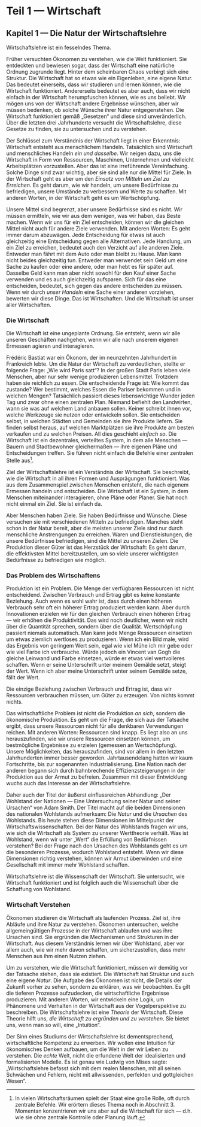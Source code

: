 # Teil 1 — Wirtschaft

## Kapitel 1 — Die Natur der Wirtschaftslehre

Wirtschaftslehre ist ein fesselndes Thema.

<!-- {"id": "01_000_7d10_ab15", "done": 1, "fre": 55, "wsf": 37} -->

Früher versuchten Ökonomen zu verstehen, wie die Welt funktioniert. Sie entdeckten und bewiesen sogar, dass der Wirtschaft eine natürliche Ordnung zugrunde liegt. Hinter dem scheinbaren Chaos verbirgt sich eine Struktur. Die Wirtschaft hat so etwas wie ein Eigenleben, eine eigene Natur. Das bedeutet einerseits, dass wir studieren und lernen können, wie die Wirtschaft funktioniert. Andererseits bedeutet es aber auch, dass wir nicht einfach in der Wirtschaft herumpfuschen können, wie es uns beliebt. Wir mögen uns von der Wirtschaft andere Ergebnisse wünschen, aber wir müssen bedenken, ob solche Wünsche ihrer Natur entgegenstehen. Die Wirtschaft funktioniert gemäß „Gesetzen“ und diese sind unveränderlich. Über die letzten drei Jahrhunderte versucht die Wirtschaftslehre, diese Gesetze zu finden, sie zu untersuchen und zu verstehen.

<!-- {"id": "01_001_ea61_4bab", "done": 1, "fre": 61, "wsf": 46} -->

Der Schlüssel zum Verständnis der Wirtschaft liegt in einer Erkenntnis: Wirtschaft entsteht aus menschlichem Handeln. Tatsächlich sind Wirtschaft und menschliches Handeln *ein und dasselbe*. Wir neigen dazu, uns die Wirtschaft in Form von Ressourcen, Maschinen, Unternehmen und vielleicht Arbeitsplätzen vorzustellen. Aber das ist eine irreführende Vereinfachung. Solche Dinge sind zwar wichtig, aber sie sind alle nur die Mittel für Ziele. In der Wirtschaft geht es aber um den *Einsatz von Mitteln um Ziel zu Erreichen*. Es geht darum, wie wir handeln, um unsere Bedürfnisse zu befriedigen, unsere Umstände zu verbessern und Werte zu schaffen. Mit anderen Worten, in der Wirtschaft geht es um Wertschöpfung.

<!-- {"id": "01_002_506c_ab95", "done": 1, "fre": 68, "wsf": 59} -->

Unsere Mittel sind begrenzt, aber unsere Bedürfnisse sind es nicht. Wir müssen ermitteln, wie wir aus dem wenigen, was wir haben, das Beste machen. Wenn wir uns für ein Ziel entscheiden, können wir die gleichen Mittel nicht auch für andere Ziele verwenden. Mit anderen Worten: Es geht immer darum abzuwägen. Jede Entscheidung für etwas ist auch gleichzeitig eine Entscheidung gegen alle Alternativen. Jede Handlung, um ein Ziel zu erreichen, bedeutet auch den Verzicht auf alle anderen Ziele. Entweder man fährt mit dem Auto oder man bleibt zu Hause. Man kann nicht beides gleichzeitig tun. Entweder man verwendet sein Geld um eine Sache zu kaufen oder eine andere, oder man hebt es für später auf. Dasselbe Geld kann man aber nicht sowohl für den Kauf einer Sache verwenden und es auch gleichzeitig aufsparen. Sich für das eine entscheiden, bedeutet, sich gegen das andere entscheiden zu müssen. Wenn wir durch *unser Handeln* eine Sache einer anderen vorziehen, bewerten wir diese Dinge. Das ist Wirtschaften. Und die Wirtschaft ist unser aller Wirtschaften.

### Die Wirtschaft

<!-- {"id": "01_003_a1d4_2b81", "done": 1, "fre": 45, "wsf": 15} -->

Die Wirtschaft ist eine ungeplante Ordnung. Sie entsteht, wenn wir alle unseren Geschäften nachgehen, wenn wir alle nach unserem eigenen Ermessen agieren und interagieren.

<!-- {"id": "01_004_f4de_d4b9", "done": 1, "fre": 62, "wsf": 46} -->

Frédéric Bastiat war ein Ökonom, der im neunzehnten Jahrhundert in Frankreich lebte. Um die Natur der Wirtschaft zu verdeutlichen, stellte er folgende Frage: „Wie wird Paris satt“? In der großen Stadt Paris leben viele Menschen, aber nur sehr wenige produzieren Lebensmittel. Trotzdem haben sie reichlich zu essen. Die entscheidende Frage ist: Wie kommt das zustande? Wer bestimmt, welches Essen die Pariser bekommen und in welchen Mengen? Tatsächlich passiert dieses lebenswichtige Wunder jeden Tag und zwar ohne einen zentralen Plan. Niemand befiehlt den Landwirten, wann sie was auf welchem Land anbauen sollen. Keiner schreibt ihnen vor, welche Werkzeuge sie nutzen oder entwickeln sollen. Sie entscheiden selbst, in welchen Städten und Gemeinden sie ihre Produkte liefern. Sie finden selbst heraus, auf welchen Marktplätzen sie ihre Produkte am besten verkaufen und zu welchen Preisen. All dies geschieht *einfach so*. Die Wirtschaft ist ein dezentrales, verteiltes System, in dem alle Menschen — Bauern und Stadtbewohner gleichermaßen — ihre eigenen Pläne und Entscheidungen treffen. Sie führen nicht einfach die Befehle einer zentralen Stelle aus[^1].

<!-- {"id": "01_005_34f2_53c0", "done": 1, "fre": 70, "wsf": 56} -->

Ziel der Wirtschaftslehre ist ein Verständnis der Wirtschaft. Sie beschreibt, wie die Wirtschaft in all ihren Formen und Ausprägungen funktioniert. Was aus dem Zusammenspiel zwischen Menschen entsteht, die nach eigenem Ermessen handeln und entscheiden. Die Wirtschaft ist ein System, in dem Menschen miteinander interagieren, ohne Pläne oder Planer. Sie hat noch nicht einmal ein Ziel. Sie ist einfach da.

<!-- {"id": "01_006_39e9_c52c", "done": 1, "fre": 50, "wsf": 36} -->

Aber Menschen haben Ziele. Sie haben Bedürfnisse und Wünsche. Diese versuchen sie mit verschiedenen Mitteln zu befriedigen. Manches steht schon in der Natur bereit, aber die meisten unserer Ziele sind nur durch menschliche Anstrengungen zu erreichen. Waren und Dienstleistungen, die unsere Bedürfnisse befriedigen, sind die Mittel zu unseren Zielen. Die Produktion dieser Güter ist das Herzstück der Wirtschaft: Es geht darum, die effektivsten Mittel bereitzustellen, um so viele unserer wichtigsten Bedürfnisse zu befriedigen wie möglich.

### Das Problem des Wirtschaftens

<!-- {"id": "01_007_f545_ce5f", "done": 1, "fre": 61, "wsf": 48} -->

Produktion ist ein Problem. Die Menge der verfügbaren Ressourcen ist nicht entscheidend. Zwischen Verbrauch und Ertrag gibt es keine konstante Beziehung. Auch wenn es wohl wahr ist, dass durch einen höheren Verbrauch sehr oft ein höherer Ertrag produziert werden kann. Aber durch Innovationen erzielen wir für den gleichen Verbrauch einen höheren Ertrag — wir erhöhen die Produktivität. Das wird noch deutlicher, wenn wir nicht über die Quantität sprechen, sondern über die Qualität. Wertschöpfung passiert niemals automatisch. Man kann jede Menge Ressourcen einsetzen um etwas ziemlich wertloses zu produzieren. Wenn ich ein Bild male, wird das Ergebnis von geringem Wert sein, egal wie viel Mühe ich mir gebe oder wie viel Farbe ich verbrauche. Würde jedoch ein Vincent van Gogh die gleiche Leinwand und Farbe einsetzen, würde er etwas viel wertvolleres schaffen. Wenn er seine Unterschrift unter meinem Gemälde setzt, steigt der Wert. Wenn ich aber meine Unterschrift unter seinem Gemälde setze, fällt der Wert.

<!-- {"id": "01_008_26c7_6b42", "done": 1, "fre": 70, "wsf": 46} -->

Die einzige Beziehung zwischen Verbrauch und Ertrag ist, dass wir Ressourcen verbrauchen müssen, um Güter zu erzeugen. Von nichts kommt nichts.

<!-- {"id": "01_009_c624_6cdd", "done": 1, "fre": 43, "wsf": 26} -->

Das wirtschaftliche Problem ist nicht die Produktion *an sich*, sondern die ökonomische Produktion. Es geht um die Frage, die sich aus der Tatsache ergibt, dass unsere Ressourcen nicht für alle denkbaren Verwendungen reichen. Mit anderen Worten: Ressourcen sind knapp. Es liegt also an uns herauszufinden, wie wir unsere Ressourcen einsetzen können, um bestmögliche Ergebnisse zu erzielen (gemessen an Wertschöpfung). Unsere Möglichkeiten, das herauszufinden, sind vor allem in den letzten Jahrhunderten immer besser geworden. Jahrtausendelang hatten wir kaum Fortschritte, bis zur sogenannten Industrialisierung. Eine Nation nach der anderen begann sich durch bahnbrechende Effizienzsteigerungen in der Produktion aus der Armut zu befreien. Zusammen mit dieser Entwicklung wuchs auch das Interesse an der Wirtschaftslehre.

<!-- {"id": "01_010_e092_38f8", "done": 1, "fre": 52, "wsf": 42} -->

Daher auch der Titel der äußerst einflussreichen Abhandlung: „Der Wohlstand der Nationen — Eine Untersuchung seiner Natur und seiner Ursachen“ von Adam Smith. Der Titel macht auf die beiden Dimensionen des nationalen Wohlstands aufmerksam: Die *Natur* und die *Ursachen* des Wohlstands. Bis heute stehen diese Dimensionen im Mittelpunkt der Wirtschaftswissenschaften. Bei der Natur des Wohlstands fragen wir uns, wie sich die Wirtschaft als System zu unserer Werttheorie verhält. Was ist Wohlstand, wenn wir unter „Wert“ die Erfüllung von Bedürfnissen verstehen? Bei der Frage nach den Ursachen des Wohlstands geht es um die besonderen Prozesse, wodurch Wohlstand entsteht. Wenn wir diese Dimensionen richtig verstehen, können wir Armut überwinden und eine Gesellschaft mit immer mehr Wohlstand schaffen.

<!-- {"id": "01_011_a481_6807", "done": 1, "fre": 69, "wsf": 37} -->

Wirtschaftslehre ist die Wissenschaft der Wirtschaft. Sie untersucht, wie Wirtschaft funktioniert und ist folglich auch die Wissenschaft über die Schaffung von Wohlstand.

### Wirtschaft Verstehen

<!-- {"id": "01_012_ed4a_f8e1", "done": 1, "fre": 55, "wsf": 40} -->

Ökonomen studieren die Wirtschaft als laufenden Prozess. Ziel ist, ihre Abläufe und ihre Natur zu verstehen. Ökonomen untersuchen, welche allgemeingültigen Prozesse in der Wirtschaft ablaufen und was ihre Ursachen sind. Sie ergründen die Mechanismen und Strukturen in der Wirtschaft. Aus diesem Verständnis lernen wir über Wohlstand, aber vor allem auch, wie wir mehr davon schaffen, um sicherzustellen, dass mehr Menschen aus ihm einen Nutzen ziehen.

<!-- {"id": "01_013_75d3_eb15", "done": 1, "fre": 56, "wsf": 38} -->

Um zu verstehen, wie die Wirtschaft funktioniert, müssen wir demütig vor der Tatsache stehen, dass sie existiert. Die Wirtschaft hat Struktur und auch eine eigene *Natur*. Die Aufgabe des Ökonomen ist nicht, die Details der Zukunft vorher zu sehen, sondern zu erklären, was wir beobachten. Es gilt die tieferen Prozesse aufzudecken, die wirtschaftliche Ergebnisse produzieren. Mit anderen Worten, wir entwickeln eine Logik, um Phänomene und Verhalten in der Wirtschaft aus der Vogelperspektive zu beschreiben. Die Wirtschaftslehre ist eine *Theorie* der Wirtschaft. Diese Theorie hilft uns, *die Wirtschaft zu ergründen und zu verstehen*. Sie bietet uns, wenn man so will, eine „Intuition“.

<!-- {"id": "01_014_73c0_88b5", "done": 1, "fre": 45, "wsf": 34} -->

Der Sinn eines Studiums der Wirtschaftslehre ist dementsprechend, wirtschaftliche Kompetenz zu erwerben. Wir wollen eine Intuition für ökonomisches Denken aufbauen, um die Welt in der wir Leben zu verstehen. Die *echte* Welt, nicht die erfundene Welt der idealisierten und formalisierten Modelle. Es ist genau wie Ludwig von Mises sagte: „Wirtschaftslehre befasst sich mit dem realen Menschen, mit all seinen Schwächen und Fehlern, nicht mit allwissenden, perfekten und gottgleichen Wesen“.

<!-- {"id": "01_015_31a3_dcf6", "done": 1, "fre": 70, "wsf": 58} -->

[^1]: In vielen Wirtschaftsräumen spielt der Staat eine große Rolle, oft durch zentrale Befehle. Wir erörtern dieses Thema noch in Abschnitt 3. Momentan konzentrieren wir uns aber auf die Wirtschaft für sich — d.h. wie sie ohne zentrale Kontrolle oder Planung läuft.
